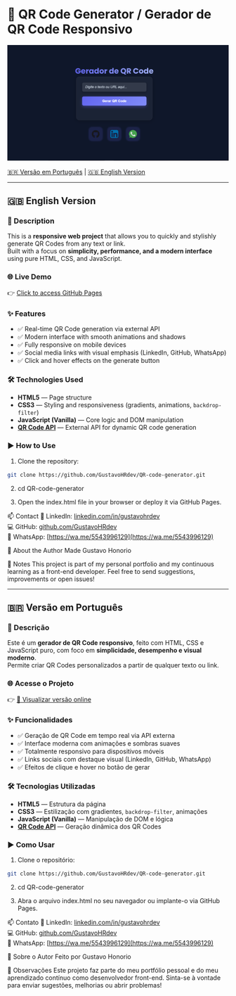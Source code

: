 # 🧩 QR Code Generator / Gerador de QR Code Responsivo

![Project Preview](./image/print-projeto.PNG)

[🇧🇷 Versão em Português](#versao-em-portugues) | [🇬🇧 English Version](#english-version)

---

## 🇬🇧 English Version
<a name="english-version"></a>

### 📌 Description

This is a **responsive web project** that allows you to quickly and stylishly generate QR Codes from any text or link.  
Built with a focus on **simplicity, performance, and a modern interface** using pure HTML, CSS, and JavaScript.

### 🌐 Live Demo  
👉 [Click to access GitHub Pages](https://gustavohrdev.github.io/QR-code-generator/)

### ✨ Features

- ✅ Real-time QR Code generation via external API  
- ✅ Modern interface with smooth animations and shadows  
- ✅ Fully responsive on mobile devices  
- ✅ Social media links with visual emphasis (LinkedIn, GitHub, WhatsApp)  
- ✅ Click and hover effects on the generate button  

### 🛠️ Technologies Used

- **HTML5** — Page structure  
- **CSS3** — Styling and responsiveness (gradients, animations, `backdrop-filter`)  
- **JavaScript (Vanilla)** — Core logic and DOM manipulation  
- **[QR Code API](https://goqr.me/api/)** — External API for dynamic QR code generation  

### ▶️ How to Use

1. Clone the repository:

```bash
git clone https://github.com/GustavoHRdev/QR-code-generator.git
```
2. cd QR-code-generator

3. Open the index.html file in your browser or deploy it via GitHub Pages.

📫 Contact
💼 LinkedIn: [linkedin.com/in/gustavohrdev](https://linkedin.com/in/gustavohrdev)  
💻 GitHub: [github.com/GustavoHRdev](https://github.com/GustavoHRdev)  
📱 WhatsApp: [https://wa.me/5543996129](https://wa.me/5543996129)


💼 About the Author
Made Gustavo Honorio

📍 Notes
This project is part of my personal portfolio and my continuous learning as a front-end developer. Feel free to send suggestions, improvements or open issues!

---

## 🇧🇷 Versão em Português
<a name="versao-em-portugues"></a>

### 📌 Descrição

Este é um **gerador de QR Code responsivo**, feito com HTML, CSS e JavaScript puro, com foco em **simplicidade, desempenho e visual moderno**.  
Permite criar QR Codes personalizados a partir de qualquer texto ou link.

### 🌐 Acesse o Projeto  
👉 [🔗 Visualizar versão online](https://gustavohrdev.github.io/QR-code-generator/)

### ✨ Funcionalidades

- ✅ Geração de QR Code em tempo real via API externa  
- ✅ Interface moderna com animações e sombras suaves  
- ✅ Totalmente responsivo para dispositivos móveis  
- ✅ Links sociais com destaque visual (LinkedIn, GitHub, WhatsApp)  
- ✅ Efeitos de clique e hover no botão de gerar  

### 🛠 Tecnologias Utilizadas

- **HTML5** — Estrutura da página  
- **CSS3** — Estilização com gradientes, `backdrop-filter`, animações  
- **JavaScript (Vanilla)** — Manipulação de DOM e lógica  
- **[QR Code API](https://goqr.me/api/)** — Geração dinâmica dos QR Codes

### ▶️ Como Usar

1. Clone o repositório:

```bash
git clone https://github.com/GustavoHRdev/QR-code-generator.git
```
2. cd QR-code-generator

3. Abra o arquivo index.html no seu navegador ou implante-o via GitHub Pages.


📫 Contato
💼 LinkedIn: [linkedin.com/in/gustavohrdev](https://linkedin.com/in/gustavohrdev)  
💻 GitHub: [github.com/GustavoHRdev](https://github.com/GustavoHRdev)  
📱 WhatsApp: [https://wa.me/5543996129](https://wa.me/5543996129)

💼 Sobre o Autor
Feito por Gustavo Honorio

📍 Observações
Este projeto faz parte do meu portfólio pessoal e do meu aprendizado contínuo como desenvolvedor front-end. Sinta-se à vontade para enviar sugestões, melhorias ou abrir problemas!
